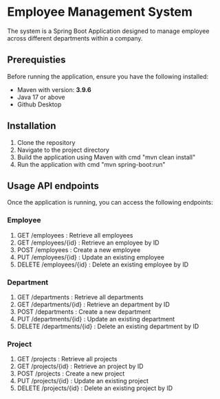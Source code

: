 # Employee Management System
The system is a Spring Boot Application designed to manage employee across different departments within a company.

## Prerequisties
Before running the application, ensure you have the following installed:
- Maven with version: **3.9.6**
- Java 17 or above
- Github Desktop
  
## Installation
1. Clone the repository
2. Navigate to the project directory
3. Build the application using Maven with cmd "mvn clean install"
4. Run the application with cmd "mvn spring-boot:run"

## Usage API endpoints
Once the application is running, you can access the following endpoints:
### Employee
1. GET /employees : Retrieve all employees
2. GET /employees/{id} : Retrieve an employee by ID
3. POST /employees : Create a new employee
4. PUT /employees/{id} : Update an existing employee
5. DELETE /employees/{id} : Delete an existing employee by ID
### Department
1. GET /departments : Retrieve all departments
2. GET /departments/{id} : Retrieve an department by ID
3. POST /departments : Create a new department
4. PUT /departments/{id} : Update an existing department
5. DELETE /departments/{id} : Delete an existing department by ID
### Project
1. GET /projects : Retrieve all projects
2. GET /projects/{id} : Retrieve an project by ID
3. POST /projects : Create a new project
4. PUT /projects/{id} : Update an existing project  
5. DELETE /projects/{id} : Delete an existing project by ID
